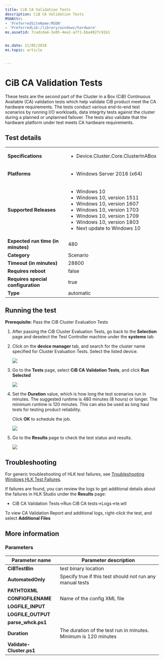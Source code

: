 ```yaml
---
title: CiB CA Validation Tests
description: CiB CA Validation Tests
MSHAttr:
- 'PreferredSiteName:MSDN'
- 'PreferredLib:/library/windows/hardware'
ms.assetid: 7cadcda4-3a95-4ee2-a771-bba4927c91b1


ms.date: 11/05/2018
ms.topic: article


---
```


# <span id="p_hlk_test.d69c3a49-48d5-4022-84bc-5ea9cba3d446"></span>CiB CA Validation Tests


These tests are the second part of the Cluster in a Box (CiB) Continuous Available (CA) validation tests which help validate CiB product meet the CA hardware requirements. The tests conduct various end-to-end test scenarios by running I/O workloads, data integrity tests against the cluster during a planned or unplanned failover. The tests also validate that the hardware platform under test meets CA hardware requirements.

## Test details

|||
|---|---|
| **Specifications**  | <ul><li>Device.Cluster.Core.ClusterInABox</li></ul> |  
| **Platforms**   | <ul><li>Windows Server 2016 (x64)</li></ul> |
| **Supported Releases** | <ul><li>Windows 10</li><li>Windows 10, version 1511</li><li>Windows 10, version 1607</li><li>Windows 10, version 1703</li><li>Windows 10, version 1709</li><li>Windows 10, version 1803</li><li>Next update to Windows 10</li></ul> |
|**Expected run time (in minutes)**| 480 |
|**Category**| Scenario |
|**Timeout (in minutes)**| 28800 |
|**Requires reboot**| false |
|**Requires special configuration**| true |
|**Type**| automatic |



## <span id="Running_the_test"></span><span id="running_the_test"></span><span id="RUNNING_THE_TEST"></span>Running the test


**Prerequisite:** Pass the CiB Cluster Evaluation Tests

1.  After passing the CiB Cluster Evaluation Tests, go back to the **Selection** page and deselect the Test Controller machine under the **systems** tab
2.  Click on the **device manager** tab, and search for the cluster name specified for Cluster Evaluation Tests. Select the listed device.

    ![](images/cib-image11.png)

3.  Go to the **Tests** page, select **CiB CA Validation Tests**, and click **Run Selected**

    ![](images/cib-image12.png)

4.  Set the **Duration** value, which is how long the test scenarios run in minutes. The suggested runtime is 480 minutes (8 hours) or longer. The minimum runtime is 120 minutes. This can also be used as long haul tests for testing product reliability.

    Click **OK** to schedule the job.

    ![](images/cib-image13.png)

5.  Go to the **Results** page to check the test status and results.

    ![](images/cib-image14.png)

## <span id="Troubleshooting"></span><span id="troubleshooting"></span><span id="TROUBLESHOOTING"></span>Troubleshooting


For generic troubleshooting of HLK test failures, see [Troubleshooting Windows HLK Test Failures](../user/troubleshooting-windows-hlk-test-failures.md).

If failures are found, you can review the logs to get additional details about the failures in HLK Studio under the **Results** page:

-   CiB CA Validation Tests-&gt;Run CiB CA tests-&gt;Logs-&gt;te.wtl

To view CA Validation Report and additional logs, right-click the test, and select **Additional Files**

## <span id="More_information"></span><span id="more_information"></span><span id="MORE_INFORMATION"></span>More information


### <span id="Parameters"></span><span id="parameters"></span><span id="PARAMETERS"></span>Parameters

| Parameter name           | Parameter description                                           |
|--------------------------|-----------------------------------------------------------------|
| **CiBTestBin**           | test binary location                                            |
| **AutomatedOnly**        | Specify true if this test should not run any manual tests       |
| **PATHTOXML**            |                                                                 |
| **CONFIGFILENAME**       | Name of the config XML file                                     |
| **LOGFILE\_INPUT**       |                                                                 |
| **LOGFILE\_OUTPUT**      |                                                                 |
| **parse\_whck.ps1**      |                                                                 |
| **Duration**             | The duration of the test run in minutes. Minimum is 120 minutes |
| **Validate-Cluster.ps1** |                                                                 |












